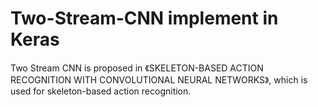 # Two-Stream-CNN implement in Keras
Two Stream CNN is proposed in 《SKELETON-BASED ACTION RECOGNITION WITH CONVOLUTIONAL NEURAL NETWORKS》,
which is used for skeleton-based action recognition.
